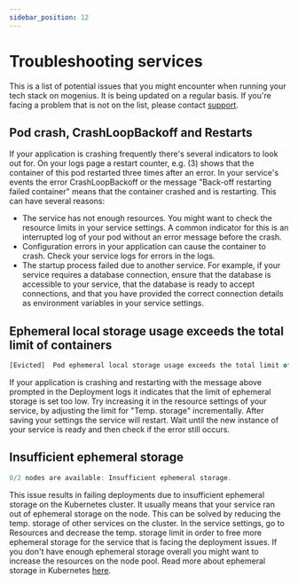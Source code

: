 ```yaml
---
sidebar_position: 12
---
```


# Troubleshooting services

This is a list of potential issues that you might encounter when running your tech stack on mogenius. It is being updated on a regular basis. If you're facing a problem that is not on the list, please contact [support](mailto:support@mogenius.com).

## Pod crash, CrashLoopBackoff and Restarts
If your application is crashing frequently there's several indicators to look out for. On your logs page a restart counter, e.g. (3) shows that the container of this pod restarted three times after an error. In your service's events the error CrashLoopBackoff or the message "Back-off restarting failed container" means that the container crashed and is restarting. This can have several reasons:
- The service has not enough resources. You might want to check the resource limits in your service settings. A common indicator for this is an interrupted log of your pod without an error message before the crash.
- Configuration errors in your application can cause the container to crash. Check your service logs for errors in the logs.
- The startup process failed due to another service. For example, if your service requires a database connection, ensure that the database is accessible to your service, that the database is ready to accept connections, and that you have provided the correct connection details as environment variables in your service settings.

## Ephemeral local storage usage exceeds the total limit of containers
```jsx title="Example in deployment logs"
[Evicted]  Pod ephemeral local storage usage exceeds the total limit of containers 500Mi.
```
If your application is crashing and restarting with the message above prompted in the Deployment logs it indicates that the limit of ephemeral storage is set too low. Try increasing it in the resource settings of your service, by adjusting the limit for "Temp. storage" incrementally. After saving your settings the service will restart. Wait until the new instance of your service is ready and then check if the error still occurs.

## Insufficient ephemeral storage
```jsx title="Example in deployment logs"
0/2 nodes are available: Insufficient ephemeral storage.
```
This issue results in failing deployments due to insufficient ephemeral storage on the Kubernetes cluster. It usually means that your service ran out of ephemeral storage on the node. This can be solved by reducing the temp. storage of other services on the cluster. In the service settings, go to Resources and decrease the temp. storage limit in order to free more ephemeral storage for the service that is facing the deployment issues. If you don't have enough ephemeral storage overall you might want to increase the resources on the node pool.
Read more about ephemeral storage in Kubernetes [here](https://kubernetes.io/docs/concepts/configuration/manage-resources-containers/#local-ephemeral-storage).